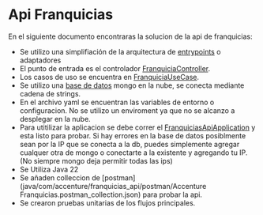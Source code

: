 # Api Franquicias
En el siguiente documento encontraras la solucion de la api de franquicias:

* Se utilizo una simplifiación de la arquitectura de [entrypoints](https://medium.com/bancolombia-tech/clean-architecture-aislando-los-detalles-4f9530f35d7a) o adaptadores
* El punto de entrada es el controlador [FranquiciaController](src/main/java/com/accenture/franquicias_api/infraestructura/entrypoints/web/controller/FranquiciaController.java).
* Los casos de uso se encuentra en [FranquiciaUseCase](src/main/java/com/accenture/franquicias_api/domain/usecases/FranquiciaUseCase.java).
* Se utilizo una [base de datos](FranquiciaRepositoryAdapter) mongo en la nube, se conecta mediante cadena de strings.
* En el archivo yaml se encuentran las variables de entorno o configuracion. No se utilizo un enviroment ya que no se alcanzo a desplegar en la nube.
* Para utitilizar la aplicacion se debe correr el [FranquiciasApiApplication](src/main/java/com/accenture/franquicias_api/FranquiciasApiApplication.java) y esta listo para probar. Si hay errores en la base de datos posiblmente sean por la IP que se conecta a la db, puedes simplemente agregar cualquer otra de mongo o conectarte a la existente y agregando tu IP. (No siempre mongo deja permitir todas las ips)
* Se Utiliza Java 22
* Se añaden colleccion de [postman](java/com/accenture/franquicias_api/postman/Accenture Franquicias.postman_collection.json) para probar la api.
* Se crearon pruebas unitarias de los flujos principales.
